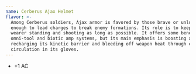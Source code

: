 ```yaml
---
name: Cerberus Ajax Helmet
flavor: >-
  Among Cerberus soldiers, Ajax armor is favored by those brave or unlucky
  enough to lead charges to break enemy formations. Its role is to keep the
  wearer standing and shooting as long as possible. It offers some benefit to
  omni-tool and biotic amp systems, but its main emphasis is boosting and
  recharging its kinetic barrier and bleeding off weapon heat through coolant
  circulation in its gloves. 
---
```

- +1 AC